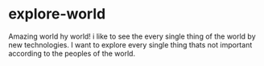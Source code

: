 # explore-world
Amazing world
hy world!
i like to see the every single thing of the world by new technologies.
I want to explore every single thing thats not important according to the peoples of the world.
